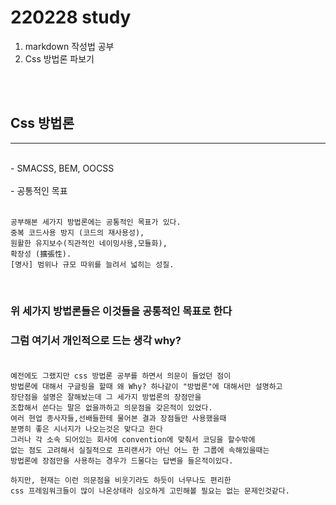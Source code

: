 # 220228 study

1. markdown 작성법 공부
2. Css 방법론 파보기<br>

<br><br>

## Css 방법론

---

<br>
- SMACSS, BEM, OOCSS<br><br>
- 공통적인 목표<br><br>

    공부해본 세가지 방법론에는 공통적인 목표가 있다.
    중복 코드사용 방지 (코드의 재사용성),
    원활한 유지보수(직관적인 네이밍사용,모듈화),
    확장성 (擴張性).
    [명사] 범위나 규모 따위를 늘려서 넓히는 성질.

<br>

### 위 세가지 방법론들은 이것들을 공통적인 목표로 한다<br>

### 그럼 여기서 개인적으로 드는 생각 why? <br> <br>

    예전에도 그랬지만 css 방법론 공부를 하면서 의문이 들었던 점이
    방법론에 대해서 구글링을 할때 왜 Why? 하나같이 "방법론"에 대해서만 설명하고
    장단점을 설명은 잘해놨는데 그 세가지 방법론의 장점만을
    조합해서 쓴다는 말은 없을까하고 의문점을 갖은적이 있었다.
    여러 현업 종사자들,선배들한테 물어본 결과 장점들만 사용했을때
    분명히 좋은 시너지가 나오는것은 맞다고 한다
    그러나 각 소속 되어있는 회사에 convention에 맞춰서 코딩을 할수밖에
    없는 점도 고려해서 실질적으로 프리랜서가 아닌 어느 한 그룹에 속해있을때는
    방법론에 장점만을 사용하는 경우가 드물다는 답변을 들은적이있다.

    하지만, 현재는 이런 의문점을 비웃기라도 하듯이 너무나도 편리한
    css 프레임워크들이 많이 나온상태라 심오하게 고민해볼 필요는 없는 문제인것같다.
